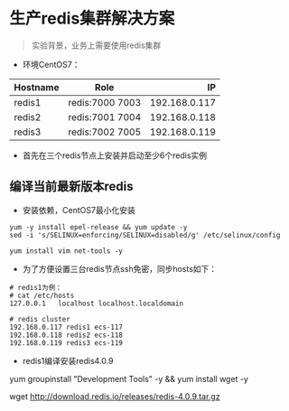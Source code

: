 # 生产redis集群解决方案

> 实验背景，业务上需要使用redis集群

- 环境CentOS7：

| Hostname      | Role             | IP            |
| ------------- |:----------------:| -------------:|
| redis1        | redis:7000 7003  | 192.168.0.117 |
| redis2        | redis:7001 7004  | 192.168.0.118 |
| redis3        | redis:7002 7005  | 192.168.0.119 |

- 首先在三个redis节点上安装并启动至少6个redis实例

## 编译当前最新版本redis

- 安装依赖，CentOS7最小化安装

```
yum -y install epel-release && yum update -y
sed -i 's/SELINUX=enforcing/SELINUX=disabled/g' /etc/selinux/config

yum install vim net-tools -y 
```

- 为了方便设置三台redis节点ssh免密，同步hosts如下：

```
# redis1为例：
# cat /etc/hosts
127.0.0.1   localhost localhost.localdomain 

# redis cluster
192.168.0.117 redis1 ecs-117
192.168.0.118 redis2 ecs-118
192.168.0.119 redis3 ecs-119
```

- redis1编译安装redis4.0.9

yum groupinstall "Development Tools" -y && yum install wget -y

wget http://download.redis.io/releases/redis-4.0.9.tar.gz



